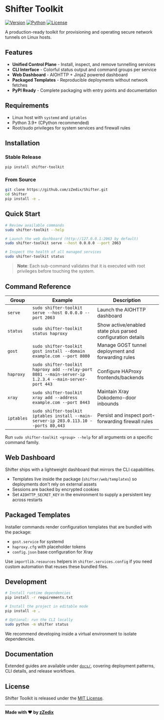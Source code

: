 # Shifter Toolkit

[![Version](https://img.shields.io/badge/version-0.1.1-blue.svg)](https://pypi.org/project/shifter-toolkit/)
[![Python](https://img.shields.io/badge/python-3.9%2B-blue.svg)](https://python.org)
[![License](https://img.shields.io/badge/license-MIT-green.svg)](LICENSE)

A production-ready toolkit for provisioning and operating secure network tunnels on Linux hosts.

## Features

- **Unified Control Plane** - Install, inspect, and remove tunnelling services
- **CLI Interface** - Colorful status output and command groups per service  
- **Web Dashboard** - AIOHTTP + Jinja2 powered dashboard
- **Packaged Templates** - Reproducible deployments without network fetches
- **PyPI Ready** - Complete packaging with entry points and documentation

## Requirements

- Linux host with `systemd` and `iptables`
- Python 3.9+ (CPython recommended)
- Root/sudo privileges for system services and firewall rules

## Installation

### Stable Release
```bash
pip install shifter-toolkit
```

### From Source
```bash
git clone https://github.com/zZedix/Shifter.git
cd Shifter
pip install -e .
```

## Quick Start

```bash
# Review available commands
sudo shifter-toolkit --help

# Launch the web dashboard (http://127.0.0.1:2063 by default)
sudo shifter-toolkit serve --host 0.0.0.0 --port 2063

# Inspect the health of all managed services
sudo shifter-toolkit status
```

> **Note**: Each sub-command validates that it is executed with root privileges before touching the system.

## Command Reference

| Group | Example | Description |
|-------|---------|-------------|
| `serve` | `sudo shifter-toolkit serve --host 0.0.0.0 --port 2063` | Launch the AIOHTTP dashboard |
| `status` | `sudo shifter-toolkit status haproxy` | Show active/enabled state plus parsed configuration details |
| `gost` | `sudo shifter-toolkit gost install --domain example.com --port 8080` | Manage GOST tunnel deployment and forwarding rules |
| `haproxy` | `sudo shifter-toolkit haproxy add --relay-port 8081 --main-server-ip 1.2.3.4 --main-server-port 443` | Configure HAProxy frontends/backends |
| `xray` | `sudo shifter-toolkit xray add --address example.com --port 8443` | Maintain Xray Dokodemo-door inbounds |
| `iptables` | `sudo shifter-toolkit iptables install --main-server-ip 203.0.113.10 --ports 80,443` | Persist and inspect port-forwarding firewall rules |

Run `sudo shifter-toolkit <group> --help` for all arguments on a specific command family.

## Web Dashboard

Shifter ships with a lightweight dashboard that mirrors the CLI capabilities.

- Templates live inside the package (`shifter/web/templates`) so deployments don't rely on external assets
- Sessions are backed by encrypted cookies
- Set `AIOHTTP_SECRET_KEY` in the environment to supply a persistent key across restarts

## Packaged Templates

Installer commands render configuration templates that are bundled with the package:

- `gost.service` for systemd
- `haproxy.cfg` with placeholder tokens  
- `config.json` base configuration for Xray

Use `importlib.resources` helpers in `shifter.services.config` if you need custom automation that reuses these bundled files.

## Development

```bash
# Install runtime dependencies
pip install -r requirements.txt

# Install the project in editable mode
pip install -e .

# Optional: run the CLI locally
sudo python -m shifter status
```

We recommend developing inside a virtual environment to isolate dependencies.

## Documentation

Extended guides are available under [`docs/`](docs/index.md), covering deployment patterns, CLI details, and release workflows.

## License

Shifter Toolkit is released under the [MIT License](LICENSE).

---

**Made with ❤️ by [zZedix](https://github.com/zZedix)**
